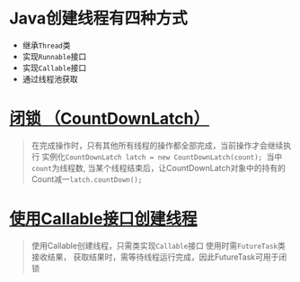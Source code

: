 # Java创建线程有四种方式
-   继承`Thread`类
-   实现`Runnable`接口
-   实现`Callable`接口
-   通过线程池获取

# [闭锁 （CountDownLatch）](./src/CountDownLatchTest.java)

> 在完成操作时，只有其他所有线程的操作都全部完成，当前操作才会继续执行
> 实例化`CountDownLatch latch = new CountDownLatch(count);
> `当中`count`为线程数,
> 当某个线程结束后，让CountDownLatch对象中的持有的Count减一`latch.countDown();`

# [使用Callable接口创建线程](./src/CallableTest.java)

> 使用Callable创建线程，只需类实现`Callable`接口
> 使用时需`FutureTask`类接收结果，
> 获取结果时，需等待线程运行完成，因此FutureTask可用于闭锁